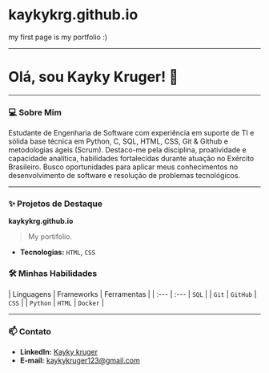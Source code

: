 # kaykykrg.github.io
my first page is my portfolio :)

---
# Olá, sou Kayky Kruger! 👋
---

### 💻 Sobre Mim

Estudante de Engenharia de Software com experiência em suporte de TI e sólida base técnica em Python,
C, SQL, HTML, CSS, Git & Github e metodologias ágeis (Scrum). Destaco-me pela disciplina, proatividade e capacidade
analítica, habilidades fortalecidas durante atuação no Exército Brasileiro. Busco oportunidades para aplicar
meus conhecimentos no desenvolvimento de software e resolução de problemas tecnológicos.

---

### ✨ Projetos de Destaque

**kaykykrg.github.io**
> My portifolio.

* **Tecnologias:** `HTML`, `CSS`

### 🛠️ Minhas Habilidades

| Linguagens | Frameworks | Ferramentas |
| :--- | :--- | `SQL` |
| `Git` | `GitHub` | `CSS` |
| `Python` | `HTML` | `Docker` |

---

### 📫 Contato

* **LinkedIn:** [Kayky kruger](www.linkedin.com/in/kayky-kruger-a1534b260)
* **E-mail:** [kaykykruger123@gmail.com](kaykykruger123@gmail.com)
